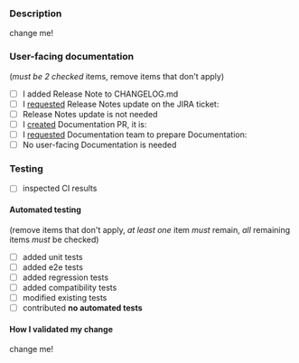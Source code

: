### Description

<!-- A detailed explanation of the changes in your PR. Feel free to remove this section if the title of your PR is sufficiently descriptive. -->

change me!

### User-facing documentation

(*must be 2 checked* items, remove items that don't apply)

- [ ] I added Release Note to CHANGELOG.md
- [ ] I [requested](/dev/null) Release Notes update on the JIRA ticket: <!-- put JIRA ticket link here -->
- [ ] Release Notes update is not needed
- [ ] I [created](https://spaces.redhat.com/display/StackRox/Submitting+a+User+Documentation+Pull+Request) Documentation PR, it is: <!-- put the link here -->
- [ ] I [requested](/dev/null) Documentation team to prepare Documentation: <!-- put JIRA ticket or Slack link here -->
- [ ] No user-facing Documentation is needed

### Testing

- [ ] inspected CI results

#### Automated testing

(remove items that don't apply, _at least one_ item _must_ remain, _all_ remaining items _must_ be checked)

- [ ] added unit tests
- [ ] added e2e tests
- [ ] added regression tests
- [ ] added compatibility tests
- [ ] modified existing tests
- [ ] contributed **no automated tests**
  <!-- Please explain why unless it's obvious, e.g., the PR is a one-line comment change. -->

#### How I validated my change

<!--
Use this space to explain **how you validated** that **your change functions exactly how you expect it**.
Feel free to attach JSON snippets, curl commands, screenshots, etc. Apply a simple benchmark: would the information you
provided convince any reviewer or any external reader that you did enough to validate your change.

It is acceptable to assume trust and keep this section light, e.g. as a bullet-point list.

It is acceptable to skip testing in cases when CI is sufficient, or it's a markdown or code comment change only.
It is also acceptable to skip testing for changes that are too taxing to test before merging. In such case you are
responsible for the change after it gets merged which includes reverting, fixing, etc. Make sure you validate the change
ASAP after it gets merged or explain in PR when the validation will be performed.
Explain here why you skipped testing in case you did so.

Have you created automated tests for your change? Explain here which validation activities you did manually and why so.
-->

change me!
